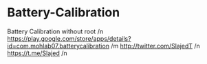 # Battery-Calibration
Battery Calibration without root /n
https://play.google.com/store/apps/details?id=com.mohlab07.batterycalibration /m
http://twitter.com/SlajedT /n
https://t.me/Slajed /n
